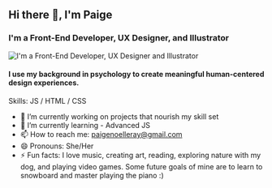 ## Hi there 👋, I'm Paige
### I'm a Front-End Developer, UX Designer, and Illustrator
![I'm a Front-End Developer, UX Designer and Illustrator](https://images.unsplash.com/photo-1496715976403-7e36dc43f17b?ixlib=rb-4.0.3&ixid=MnwxMjA3fDB8MHxwaG90by1wYWdlfHx8fGVufDB8fHx8&auto=format&fit=crop&w=1740&q=80)

#### I use my background in psychology to create meaningful human-centered design experiences.  

Skills:  JS / HTML / CSS

- 🔭 I’m currently working on projects that nourish my skill set 
- 🌱 I’m currently learning - Advanced JS 
- 📫 How to reach me: paigenoelleray@gmail.com 
- 😄 Pronouns: She/Her 
- ⚡ Fun facts: I love music, creating art, reading, exploring nature with my dog, and playing video games. Some future goals of mine are to learn to snowboard and      master playing the piano :)
